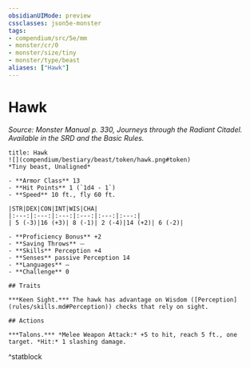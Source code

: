 ```yaml
---
obsidianUIMode: preview
cssclasses: json5e-monster
tags:
- compendium/src/5e/mm
- monster/cr/0
- monster/size/tiny
- monster/type/beast
aliases: ["Hawk"]
---
```

# Hawk
*Source: Monster Manual p. 330, Journeys through the Radiant Citadel. Available in the SRD and the Basic Rules.*  

```ad-statblock
title: Hawk
![](compendium/bestiary/beast/token/hawk.png#token)
*Tiny beast, Unaligned*

- **Armor Class** 13 
- **Hit Points** 1 (`1d4 - 1`)
- **Speed** 10 ft., fly 60 ft.

|STR|DEX|CON|INT|WIS|CHA|
|:---:|:---:|:---:|:---:|:---:|:---:|
| 5 (-3)|16 (+3)| 8 (-1)| 2 (-4)|14 (+2)| 6 (-2)|

- **Proficiency Bonus** +2
- **Saving Throws** ⏤
- **Skills** Perception +4
- **Senses** passive Perception 14
- **Languages** —
- **Challenge** 0

## Traits

***Keen Sight.*** The hawk has advantage on Wisdom ([Perception](rules/skills.md#Perception)) checks that rely on sight.

## Actions

***Talons.*** *Melee Weapon Attack:* +5 to hit, reach 5 ft., one target. *Hit:* 1 slashing damage.
```
^statblock